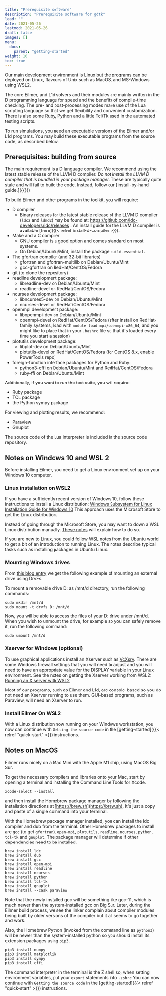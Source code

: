 ```yaml
---
title: "Prerequisite software"
description: "Prerequisite software for gdtk"
lead: ""
date: 2021-05-26
lastmod: 2021-05-26
draft: false
images: []
menu:
  docs:
    parent: "getting-started"
weight: 10
toc: true
---
```



Our main development environment is Linux but the programs can be deployed on
Linux, flavours of Unix such as MacOS, and MS-Windows using WSL2.

The core Eilmer, and L1d solvers and their modules are mainly written in the
D programming language for speed and the benefits of compile-time checking.
The pre- and post-processing modes make use of the Lua scripting language
so that we get flexibility and convenient customization.
There is also some Ruby, Python and a little Tcl/Tk used in the automated testing scripts.

To run simulations, you need an executable versions of the Eilmer and/or L1d programs.
You may build these executable programs from the source code, as described below.


## Prerequisites: building from source

The main requirement is a D language compiler.
We recommend using the latest stable release of the LLVM D compiler.
*Do not install the LLVM D compiler that is bundled in your package manager.*
These are typically quite stale and will fail to build the code.
Instead, follow our [install-by-hand guide.]({{<relref install-d-compiler>}})

To build Eilmer and other programs in the toolkit, you will require:

  + D compiler
      + Binary releases for the latest stable release of the LLVM D compiler (`ldc2` and `ldmd2`)
        may be found at: <https://github.com/ldc-developers/ldc/releases> .
        An install guide for the LLVM D compiler is available [here]({{< relref install-d-compiler >}}).
  + Make and a C compiler
      + GNU compiler is a good option and comes standard on most systems.
      + On Debian/Ubuntu/Mint, install the package `build-essential`.
  + The gfortran compiler (and 32-bit libraries)
      + gfortran and gfortran-multilib on Debian/Ubuntu/Mint
      + gcc-gfortran on RedHat/CentOS/Fedora
  + git (to clone the repository)
  + readline development package:
      + libreadline-dev on Debian/Ubuntu/Mint
      + readline-devel on RedHat/CentOS/Fedora
  + ncurses development package:
      + libncurses5-dev on Debian/Ubuntu/Mint
      + ncurses-devel on RedHat/CentOS/Fedora
  + openmpi development package:
      + libopenmpi-dev on Debian/Ubuntu/Mint
      + openmpi-devel on RedHat/CentOS/Fedora
        (after install on RedHat-family systems, load with `module load mpi/openmpi-x86_64`,
        and you might like to place that in your `.bashrc` file so that it's loaded every
        time you start a session)
  + plotutils development package:
      + libplot-dev on Debian/Ubuntu/Mint
      + plotutils-devel on RedHat/CentOS/Fedora (for CentOS 8.x, enable PowerTools repo)
  + foreign-function interface packages for Python and Ruby:
      + python3-cffi on Debian/Ubuntu/Mint and RedHat/CentOS/Fedora
      + ruby-ffi on Debian/Ubuntu/Mint

Additionally, if you want to run the test suite, you will require:

  + Ruby package
  + TCL package
  + the Python sympy package

For viewing and plotting results, we recommend:

  + Paraview
  + Gnuplot

The source code of the Lua interpreter is included in the source code repository.



## Notes on Windows 10 and WSL 2

Before installing Eilmer, you need to get a Linux environment set up on your Windows 10 computer.

### Linux installation on WSL2

If you have a sufficiently recent version of Windows 10,
follow these instructions to install a Linux distribution:
[Windows Subsystem for Linux Installation Guide for Windows 10](https://docs.microsoft.com/en-us/windows/wsl/install-win10)
This approach uses the Microsoft Store to get the Linux distribution.

Instead of going through the Microsoft Store, you may want to down a WSL Linux distribution manually.
[These notes](https://docs.microsoft.com/en-us/windows/wsl/install-manual) will explain how to do so.

If you are new to Linux, you could follow [WSL](https://wiki.ubuntu.com/WSL) notes
from the Ubuntu world to get a bit of an introduction to running Linux.
The notes describe typical tasks such as installing packages in Ubuntu Linux.

### Mounting Windows drives

From [this blog entry](https://docs.microsoft.com/en-us/archive/blogs/wsl/file-system-improvements-to-the-windows-subsystem-for-linux)
we get the following example of mounting an external drive using DrvFs.

To mount a removable drive D: as /mnt/d directory, run the following commands:

    sudo mkdir /mnt/d
    sudo mount -t drvfs D: /mnt/d

Now, you will be able to access the files of your D: drive under /mnt/d.
When you wish to unmount the drive, for example so you can safely remove it, run the following command:

    sudo umount /mnt/d


### Xserver for Windows (optional)

To use graphical applications install an Xserver such as [VcXsrv](https://sourceforge.net/projects/vcxsrv/).
There are some Windows firewall settings that you will need to adjust and
you will need to have an appropriate value for the DISPLAY variable in your Linux environment.
See the notes on getting the Xserver working from WSL2:
[Running an X server with WSL2](https://skeptric.com/wsl2-xserver/)

Most of our programs, such as Eilmer and L1d, are console-based
so you do not need an Xserver running to use them.
GUI-based programs, such as Paraview, will need an Xserver to run.

### Install Eilmer On WSL2

With a Linux distribution now running on your Windows workstation,
you now can continue with `Getting the source code` in
the [getting-started]({{< relref "quick-start" >}}) instructions.


## Notes on MacOS

Eilmer runs nicely on a Mac Mini with the Apple M1 chip, using MacOS Big Sur.

To get the necessary compilers and libraries onto your Mac, start by opening a terminal
and installing the Command Line Tools for Xcode.

    xcode-select --install

and then install the Homebrew package manager by following the installation directions
at [https://brew.sh](https://brew.sh).
It's just a copy and paste of a single command into your terminal.

With the Homebrew package manager installed, you can install the ldc compiler and dub from the terminal.
Other Homebrew packages to install are `gcc` (to get `gfortran`), `open-mpi`, `plotutils`, `readline`, `ncurses`,
`python`, `tcl-tk` and `gnuplot`.
The package manager will determine if other dependencies need to be installed.

    brew install ldc
    brew install dub
    brew install gcc
    brew install open-mpi
    brew install readline
    brew install ncurses
    brew install python
    brew install tcl-tk
    brew install gnuplot
    brew install --cask paraview

Note that the newly installed gcc will be something like gcc-11,
which is much newer than the system-installed gcc on Big Sur.
Later, during the Eilmer build process, we see the linker complain about compiler modules being
built by older versions of the compiler but it all seems to go together and work.

Also, the Homebrew Python (invoked from the command line as `python3`)
will be newer than the system-installed python so you should install its extension packages
using `pip3`.

    pip3 install numpy
    pip3 install matplotlib
    pip3 install sympy
    pip3 install cffi

The command interpreter in the terminal is the Z shell so, when setting environment variables,
put your `export` statements into `.zshrc`
You can now continue with `Getting the source code` in the
[getting-started]({{< relref "quick-start" >}}) instructions.


